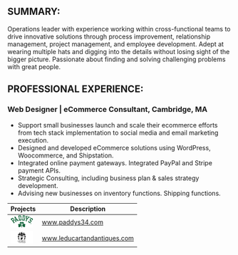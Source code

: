 ## SUMMARY:
Operations leader with experience working within cross-functional teams to drive innovative solutions through process improvement, relationship management, project management, and employee development. Adept at wearing multiple hats and digging into the details without losing sight of the bigger picture. Passionate about finding and solving challenging problems with great people.


## PROFESSIONAL EXPERIENCE:
### Web Designer | eCommerce Consultant, Cambridge, MA
- Support small businesses launch and scale their ecommerce efforts from tech stack implementation to social media and email marketing execution.
- Designed and developed eCommerce solutions using WordPress, Woocommerce, and Shipstation.
- Integrated online payment gateways. Integrated PayPal and Stripe payment APIs.
- Strategic Consulting, including business plan & sales strategy development.
- Advising new businesses on inventory functions. Shipping functions.



| Projects | Description |
| ----------- | ----------- |
| <img src="images/paddys-logo-3.svg" alt="Paddy's Logo" style="width:50px;"> | www.paddys34.com |
| <img src="images/leduc-art-antiques-logo-3.svg" alt="Leduc Art & Antiques Logo" style="width:50px;"> | www.leducartandantiques.com |
